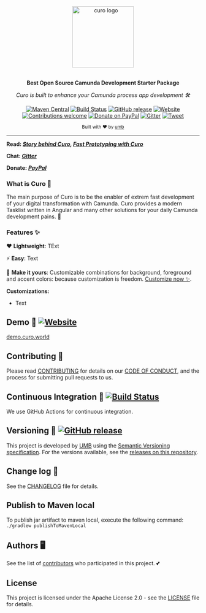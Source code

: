<div align="center">
  <a href="https://curo.word"><img src="https://static-files.curo.world/images/curo-logo-text-small.png" alt="curo logo" height="160"></a>
  <br>
  <br>
  <p>
    <b>Best Open Source Camunda Development Starter Package</b>
  </p>
  <p>
     <i>Curo is built to enhance your Camunda process app development 🛠️</i>
  </p>
  <p>
    
[![Maven Central](https://img.shields.io/maven-central/v/ch.umb.curo/spring-boot-curo-starter)](https://) [![Build Status](https://github.com/umb/curo/actions/workflows/release.yml/badge.svg)](https://github.com/umb/curo/actions/workflows/release.yml) [![GitHub release](https://img.shields.io/github/release/umb/curo/all?logo=GitHub)](https://github.com/umb/curo/releases/latest) [![Website](https://img.shields.io/website?url=https%3A%2F%2Fcuro.world)](https://curo.world) [![Contributions welcome](https://img.shields.io/badge/contributions-welcome-brightgreen)](CONTRIBUTING.md) [![Donate on PayPal](https://img.shields.io/badge/support-PayPal-blue?logo=PayPal)](https://www.paypal.me/) [![Gitter](https://badges.gitter.im/curo-development/community.svg)](https://gitter.im/curo-development/community?utm_source=badge&utm_medium=badge&utm_campaign=pr-badge) [![Tweet](https://img.shields.io/twitter/url?url=https%3A%2F%2Fcuro.world%2F)](https://twitter.com/)

  </p>
  <p>
    <sub>Built with ❤︎ by
      <a href="https://github.com/umb">umb</a>
    </sub>
  </p>
</div>

---

**Read: _[Story behind Curo](https://), [Fast Prototyping with Curo](https://)_**

**Chat: _[Gitter](https://gitter.im/curo-development/community?utm_source=share-link&utm_medium=link&utm_campaign=share-link)_**

**Donate: _[PayPal](https://www.paypal.me/)_**

### What is Curo 🙋
The main purpose of Curo is to be the enabler of extrem fast development of your digital transformation with Camunda. Curo provides a modern Tasklist written in Angular and many other solutions for your daily Camunda development pains. 🥳

### Features ✨

❤️ **Lightweight**: TExt

⚡️ **Easy**: Text


🌈 **Make it yours**: Customizable combinations for background, foreground and accent colors: because customization is freedom. [Customize now ✨](https://).

**Customizations:**
 - Text
 
## Demo 🚀 [![Website](https://img.shields.io/website?url=https%3A%2F%2Fcuro.world)](https://curo.world)
[demo.curo.world](https://curo.world)

## Contributing 🍰

Please read [CONTRIBUTING](CONTRIBUTING.md) for details on our [CODE OF CONDUCT](CODE_OF_CONDUCT.md), and the process for submitting pull requests to us.

## Continuous Integration 🔄 [![Build Status](https://github.com/umb/curo/actions/workflows/release.yml/badge.svg)](https://github.com/umb/curo/actions/workflows/release.yml)

We use GitHub Actions for continuous integration.

## Versioning 🔖 [![GitHub release](https://img.shields.io/github/release/umb/Curo/all?logo=GitHub)](https://github.com/umb/Curo/releases/latest)

This project is developed by [UMB](https://github.com/umb) using the [Semantic Versioning specification](https://semver.org). For the versions available, see the [releases on this repository](https://github.com/umb/Curo/releases).

## Change log 📝

See the [CHANGELOG](CHANGELOG.md) file for details.

## Publish to Maven local
To publish jar artifact to maven local, execute the following command: `./gradlew publishToMavenLocal`

## Authors 🖥️
See the list of [contributors](https://github.com/umb/curo/contributors) who participated in this project. 💕

## License

This project is licensed under the Apache License 2.0 - see the [LICENSE](LICENSE) file for details.
